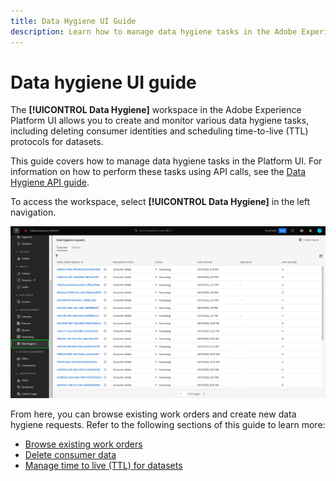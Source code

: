 ```yaml
---
title: Data Hygiene UI Guide
description: Learn how to manage data hygiene tasks in the Adobe Experience Platform user interface.
---
```

# Data hygiene UI guide

The **[!UICONTROL Data Hygiene]** workspace in the Adobe Experience Platform UI allows you to create and monitor various data hygiene tasks, including deleting consumer identities and scheduling time-to-live (TTL) protocols for datasets.

This guide covers how to manage data hygiene tasks in the Platform UI. For information on how to perform these tasks using API calls, see the [Data Hygiene API guide](../api/overview.md).

To access the workspace, select **[!UICONTROL Data Hygiene]** in the left navigation.

![Image showing the [!UICONTROL Data Hygiene] workspace in the Platform UI](../images/ui/overview/home.png)

From here, you can browse existing work orders and create new data hygiene requests. Refer to the following sections of this guide to learn more:

* [Browse existing work orders](./browse.md)
* [Delete consumer data](./delete-consumer.md)
* [Manage time to live (TTL) for datasets](./ttl.md)
